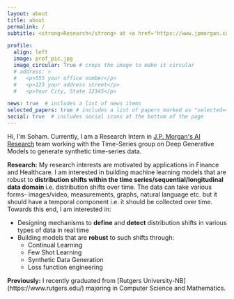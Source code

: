 ```yaml
---
layout: about
title: about
permalink: /
subtitle: <strong>Research</strong> at <a href='https://www.jpmorgan.com/technology/artificial-intelligence'>J.P. Morgan AI Research</a>

profile:
  align: left
  image: prof_pic.jpg
  image_circular: True # crops the image to make it circular
  # address: >
  #   <p>555 your office number</p>
  #   <p>123 your address street</p>
  #   <p>Your City, State 12345</p>

news: true  # includes a list of news items
selected_papers: true # includes a list of papers marked as "selected={true}"
social: true  # includes social icons at the bottom of the page
---
```


Hi, I'm Soham. Currently, I am a Research Intern in [J.P. Morgan's AI Research](https://www.jpmorgan.com/technology/artificial-intelligence) team working with the Time-Series group on Deep Generative Models to generate synthetic time-series data. 

<strong>Research:</strong> My research interests are motivated by applications in Finance and Healthcare. I am interested in building machine learning models that are robust to <b> distribution shifts within the time series/sequential/longitudinal data domain </b> i.e. distribution shifts over time. The data can take various forms- images/video, measurements, graphs, natural language etc. but it should have a temporal component i.e. it should be collected over time. Towards this end, I am interested in:
<ul>
  <li class="">Designing mechanisms to <b>define</b> and <b>detect</b> distribution shifts in various types of data in real time</li>
  <li class="">Building models that are <b>robust</b> to such shifts through:
    <ul>
      <li>Continual Learning</li>
      <li>Few Shot Learning</li>
      <li>Synthetic Data Generation</li>
      <li>Loss function engineering</li>
    </ul>
  </li>
</ul>
<strong>Previously:</strong> I recently graduated from [Rutgers University-NB](https://www.rutgers.edu/) majoring in Computer Science and Mathematics.  

<!-- 
Write your biography here. Tell the world about yourself. Link to your favorite [subreddit](http://reddit.com). You can put a picture in, too. The code is already in, just name your picture `prof_pic.jpg` and put it in the `img/` folder.

Put your address / P.O. box / other info right below your picture. You can also disable any these elements by editing `profile` property of the YAML header of your `_pages/about.md`. Edit `_bibliography/papers.bib` and Jekyll will render your [publications page](/al-folio/publications/) automatically.

Link to your social media connections, too. This theme is set up to use [Font Awesome icons](http://fortawesome.github.io/Font-Awesome/) and [Academicons](https://jpswalsh.github.io/academicons/), like the ones below. Add your Facebook, Twitter, LinkedIn, Google Scholar, or just disable all of them. -->
